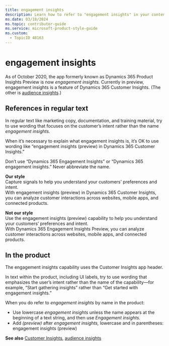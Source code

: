 ```yaml
---
title: engagement insights
description: Learn how to refer to "engagement insights" in your content.
ms.date: 03/18/2024
ms.topic: contributor-guide
ms.service: microsoft-product-style-guide
ms.custom:
  - TopicID 48163
---
```



# engagement insights

As of October 2020, the app formerly known as Dynamics 365 Product Insights Preview is now *engagement insights.* Currently in preview, engagement insights is a feature of Dynamics 365 Customer Insights. (The other is [audience insights](~\a_z_names_terms\a\audience-insights.md).)

## References in regular text

In regular text like marketing copy, documentation, and training material, try to use wording that focuses on the customer’s intent rather than the name *engagement insights.*

When it’s necessary to explain what engagement insights is, it’s OK to use wording like “engagement insights (preview) in Dynamics 365 Customer Insights.”

Don’t use “Dynamics 365 Engagement Insights” or “Dynamics 365 engagement insights.” Never abbreviate the name.

**Our style**  
Capture signals to help you understand your customers’ preferences and intent.  
With engagement insights (preview) in Dynamics 365 Customer Insights, you can analyze customer interactions across websites, mobile apps, and connected products.

**Not our style**  
Use the engagement insights (preview) capability to help you understand your customers’ preferences and intent.  
With Dynamics 365 Engagement Insights Preview, you can analyze customer interactions across websites, mobile apps, and connected products.

## In the product

The engagement insights capability uses the Customer Insights app header.

In text within the product, including UI labels, try to use wording that emphasizes the user’s intent rather than the name of the capability—for example, “Start gathering insights” rather than “Get started with engagement insights.”

When you do refer to *engagement insights* by name in the product:

- Use lowercase *engagement insights* unless the name appears at the beginning of a text string, and then use *Engagement insights.*
- Add *(preview)* after *engagement insights,* lowercase and in parentheses:  
  engagement insights (preview)

**See also** [Customer Insights](~\a_z_names_terms\c\customer-insights.md), [audience insights](~\a_z_names_terms\a\audience-insights.md)

